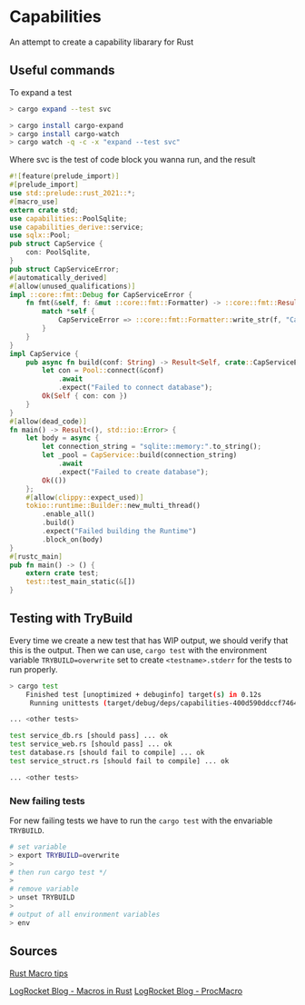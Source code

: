 # Capabilities

An attempt to create a capability libarary for Rust

## Useful commands

To expand a test

```sh
> cargo expand --test svc
```

```sh
> cargo install cargo-expand
> cargo install cargo-watch
> cargo watch -q -c -x "expand --test svc"
```

Where svc is the test of code block you wanna run, and the result

```rust
#![feature(prelude_import)]
#[prelude_import]
use std::prelude::rust_2021::*;
#[macro_use]
extern crate std;
use capabilities::PoolSqlite;
use capabilities_derive::service;
use sqlx::Pool;
pub struct CapService {
    con: PoolSqlite,
}
pub struct CapServiceError;
#[automatically_derived]
#[allow(unused_qualifications)]
impl ::core::fmt::Debug for CapServiceError {
    fn fmt(&self, f: &mut ::core::fmt::Formatter) -> ::core::fmt::Result {
        match *self {
            CapServiceError => ::core::fmt::Formatter::write_str(f, "CapServiceError"),
        }
    }
}
impl CapService {
    pub async fn build(conf: String) -> Result<Self, crate::CapServiceError> {
        let con = Pool::connect(&conf)
            .await
            .expect("Failed to connect database");
        Ok(Self { con: con })
    }
}
#[allow(dead_code)]
fn main() -> Result<(), std::io::Error> {
    let body = async {
        let connection_string = "sqlite::memory:".to_string();
        let _pool = CapService::build(connection_string)
            .await
            .expect("Failed to create database");
        Ok(())
    };
    #[allow(clippy::expect_used)]
    tokio::runtime::Builder::new_multi_thread()
        .enable_all()
        .build()
        .expect("Failed building the Runtime")
        .block_on(body)
}
#[rustc_main]
pub fn main() -> () {
    extern crate test;
    test::test_main_static(&[])
}
```

## Testing with TryBuild

Every time we create a new test that has WIP output, we should verify that this is the output.
Then we can use, `cargo test` with the environment variable `TRYBUILD=overwrite` set to create `<testname>.stderr` for the tests to run properly.

```sh
> cargo test
    Finished test [unoptimized + debuginfo] target(s) in 0.12s
     Running unittests (target/debug/deps/capabilities-400d590ddccf7464)

... <other tests>

test service_db.rs [should pass] ... ok
test service_web.rs [should pass] ... ok
test database.rs [should fail to compile] ... ok
test service_struct.rs [should fail to compile] ... ok

... <other tests>
```

### New failing tests

For new failing tests we have to run the `cargo test` with the envariable `TRYBUILD`.

```sh
# set variable
> export TRYBUILD=overwrite
>
# then run cargo test */
>
# remove variable
> unset TRYBUILD
>
# output of all environment variables
> env 
```


## Sources

[Rust Macro tips](https://www.youtube.com/watch?v=5rwnWfMJflU)

[LogRocket Blog - Macros in Rust](https://blog.logrocket.com/macros-in-rust-a-tutorial-with-examples/)
[LogRocket Blog - ProcMacro](https://blog.logrocket.com/procedural-macros-in-rust/)